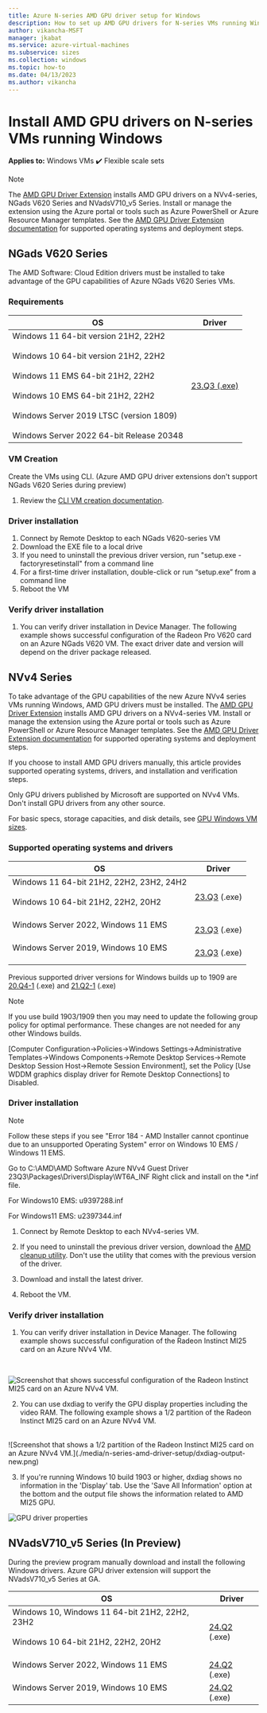 ```yaml
---
title: Azure N-series AMD GPU driver setup for Windows
description: How to set up AMD GPU drivers for N-series VMs running Windows Server or Windows in Azure
author: vikancha-MSFT
manager: jkabat
ms.service: azure-virtual-machines
ms.subservice: sizes
ms.collection: windows
ms.topic: how-to
ms.date: 04/13/2023
ms.author: vikancha
---
```


# Install AMD GPU drivers on N-series VMs running Windows

**Applies to:** Windows VMs :heavy_check_mark: Flexible scale sets 
> [!NOTE]
> The [AMD GPU Driver Extension](../extensions/hpccompute-amd-gpu-windows.md) installs AMD GPU drivers on a NVv4-series, NGads V620 Series and NVadsV710_v5 Series. Install or manage the extension using the Azure portal or tools such as Azure PowerShell or Azure Resource Manager templates. See the [AMD GPU Driver Extension documentation](../extensions/hpccompute-amd-gpu-windows.md) for supported operating systems and deployment steps.
> 
## NGads V620 Series ##
The AMD Software: Cloud Edition drivers must be installed to take advantage of the GPU capabilities of Azure NGads V620 Series VMs.

### Requirements

| OS | Driver |
| -------- |------------- |
| Windows 11 64-bit version 21H2, 22H2<br/><br/>Windows 10 64-bit version 21H2, 22H2 <br/><br/>Windows 11 EMS 64-bit 21H2, 22H2<br/><br/> Windows 10 EMS 64-bit 21H2, 22H2<br/><br/>Windows Server 2019 LTSC (version 1809)<br/><br/>Windows Server 2022 64-bit Release 20348 | [23.Q3 (.exe)](https://go.microsoft.com/fwlink/?linkid=2248541) |

### VM Creation
Create the VMs using CLI. (Azure AMD GPU driver extensions don't support NGads  V620 Series during preview)
1. Review the [CLI VM creation documentation](/azure/virtual-machines/windows/quick-create-cli).

### Driver installation
1.	Connect by Remote Desktop to each NGads V620-series VM<br>
2. Download the EXE file to a local drive<br>
3. If you need to uninstall the previous driver version, run "setup.exe -factoryresetinstall" from a command line <br>
4.	For a first-time driver installation, double-click or run “setup.exe” from a command line<br>
5. Reboot the VM

### Verify driver installation
1.	You can verify driver installation in Device Manager. The following example shows successful configuration of the Radeon Pro V620 card on an Azure NGads V620 VM. The exact driver date and version will depend on the driver package released.


## NVv4 Series ##
To take advantage of the GPU capabilities of the new Azure NVv4 series VMs running Windows, AMD GPU drivers must be installed. The [AMD GPU Driver Extension](../extensions/hpccompute-amd-gpu-windows.md) installs AMD GPU drivers on a NVv4-series VM. Install or manage the extension using the Azure portal or tools such as Azure PowerShell or Azure Resource Manager templates. See the [AMD GPU Driver Extension documentation](../extensions/hpccompute-amd-gpu-windows.md) for supported operating systems and deployment steps.

If you choose to install AMD GPU drivers manually, this article provides supported operating systems, drivers, and installation and verification steps.

Only GPU drivers published by Microsoft are supported on NVv4 VMs. Don't install GPU drivers from any other source.

For basic specs, storage capacities, and disk details, see [GPU Windows VM sizes](../sizes-gpu.md?toc=/azure/virtual-machines/windows/toc.json).



### Supported operating systems and drivers

| OS | Driver |
| -------- |------------- |
| Windows 11 64-bit 21H2, 22H2, 23H2, 24H2<br/><br/>Windows 10 64-bit 21H2, 22H2, 20H2 <br/><br/> | [23.Q3](https://download.microsoft.com/download/0/8/1/081db0c3-d2c0-44ae-be45-90a63610b16e/AMD-Azure-NVv4-Driver-23Q3-win10-win11.exe) (.exe) |
| Windows Server 2022, Windows 11 EMS <br/><br/> | [23.Q3](https://download.microsoft.com/download/2/d/3/2d328d15-4188-4fdb-8912-fb300a212dfc/AMD-Azure-NVv4-Driver-23Q3-winsvr2022.exe) (.exe)
| Windows Server 2019, Windows 10 EMS <br/><br/> | [23.Q3](https://download.microsoft.com/download/e/8/8/e88bb244-b8e8-47cc-9f86-9ba2632b3cb6/AMD-Azure-NVv4-Driver-23Q3-winsvr2019.exe) (.exe)

Previous supported driver versions for Windows builds up to 1909 are [20.Q4-1](https://download.microsoft.com/download/0/e/6/0e611412-093f-40b8-8bf9-794a1623b2be/AMD-Azure-NVv4-Driver-20Q4-1.exe) (.exe) and [21.Q2-1](https://download.microsoft.com/download/4/e/a/4ea28d3f-28e2-4eaa-8ef2-4f7d32882a0b/AMD-Azure-NVv4-Driver-21Q2-1.exe) (.exe) 
 
 > [!NOTE]
   >  If you use build 1903/1909 then you may need to update the following group policy for optimal performance. These changes are not needed for any other Windows builds.
   >  
   >  [Computer Configuration->Policies->Windows Settings->Administrative Templates->Windows Components->Remote Desktop Services->Remote Desktop Session Host->Remote Session    Environment], set the Policy [Use WDDM graphics display driver for Remote Desktop Connections] to Disabled.
   >  

 
### Driver installation
> [!NOTE]
   >  Follow these steps if you see "Error 184 - AMD Installer cannot cpontinue due to an unsupported Operating System" error on Windows 10 EMS / Windows 11 EMS.
   >  
   >  Go to C:\AMD\AMD Software Azure NVv4 Guest Driver 23Q3\Packages\Drivers\Display\WT6A_INF
   >  Right click and  install on the *.inf file.
  > 
  >   For Windows10 EMS: u9397288.inf
  > 
  >   For Windows11 EMS: u2397344.inf 

1. Connect by Remote Desktop to each NVv4-series VM.

2. If you need to uninstall the previous driver version, download the [AMD cleanup utility](https://download.microsoft.com/download/4/f/1/4f19b714-9304-410f-9c64-826404e07857/AMDCleanupUtilityni.exe). Don't use the utility that comes with the previous version of the driver.

3. Download and install the latest driver.

4. Reboot the VM.

### Verify driver installation

1. You can verify driver installation in Device Manager. The following example shows successful configuration of the Radeon Instinct MI25 card on an Azure NVv4 VM.
<br />

![Screenshot that shows successful configuration of the Radeon Instinct MI25 card on an Azure NVv4 VM.](./media/n-series-amd-driver-setup/device-manager.png)

2. You can use dxdiag to verify the GPU display properties including the video RAM. The following example shows a 1/2 partition of the Radeon Instinct MI25 card on an Azure NVv4 VM.
<br />
![Screenshot that shows a 1/2 partition of the Radeon Instinct MI25 card on an Azure NVv4 VM.](./media/n-series-amd-driver-setup/dxdiag-output-new.png)

3. If you're running Windows 10 build 1903 or higher, dxdiag shows no information in the 'Display' tab. Use the 'Save All Information' option at the bottom and the output file shows the information related to AMD MI25 GPU.

![GPU driver properties](./media/n-series-amd-driver-setup/dxdiag-details.png)

## NVadsV710_v5 Series (In Preview) ##
During the preview program manually download and install the following Windows drivers. Azure GPU driver extension will support the NVadsV710_v5 Series at GA.

| OS | Driver |
| -------- |------------- |
| Windows 10, Windows 11 64-bit 21H2, 22H2, 23H2<br/><br/>Windows 10 64-bit 21H2, 22H2, 20H2 <br/><br/> | [24.Q2](https://go.microsoft.com/fwlink/?linkid=2291063) (.exe) |
| Windows Server 2022, Windows 11 EMS <br/><br/> | [24.Q2](https://go.microsoft.com/fwlink/?linkid=2292204) (.exe)
| Windows Server 2019, Windows 10 EMS <br/><br/> | [24.Q2](https://go.microsoft.com/fwlink/?linkid=2292402) (.exe)
